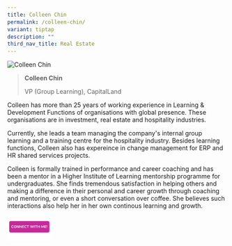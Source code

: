```yaml
---
title: Colleen Chin
permalink: /colleen-chin/
variant: tiptap
description: ""
third_nav_title: Real Estate
---
```

<blockquote>
<p></p>
</blockquote>
<div class="isomer-image-wrapper">
<img style="width: 40%;" height="auto" width="100%" alt="Colleen Chin" src="https://res.cloudinary.com/glide/image/fetch/f_auto,w_1425,h_1425,c_lfill,g_faces/https%3A%2F%2Fstorage.googleapis.com%2Fglide-prod.appspot.com%2Fuploads-v2%2Fm4M9vbe5zXPGyjuflnNi%2Fpub%2FkvkD883OCKQZC6Vhm1Hr.png">
</div>
<blockquote>
<p></p>
<p><strong>Colleen Chin</strong>
</p>
<p>VP (Group Learning), CapitalLand</p>
</blockquote>
<p></p>
<p>Colleen has more than 25 years of working experience in Learning &amp;
Development Functions of organisations with global presence. These organisations
are in investment, real estate and hospitality industries.</p>
<p>Currently, she leads a team managing the company's internal group learning
and a training centre for the hospitality industry. Besides learning functions,
Colleen also has expereince in change management for ERP and HR shared
services projects.</p>
<p>Colleen is formally trained in performance and career coaching and has
been a mentor in a Higher Institute of Learning mentorship programme for
undergraduates. She finds tremendous satisfaction in helping others and
making a difference in their personal and career growth through coaching
and mentoring, or even a short conversation over coffee. She believes such
interactions also help her in her own continous learning and growth.</p>
<p></p>
<p></p><a class="isomer-image-wrapper" href="https://form.gov.sg/677f3360fa52e54113d34626"><img style="width: 20%;" height="auto" width="100%" alt="" src="/images/CONNECT_WITH_ME.png"></a>
<p></p>